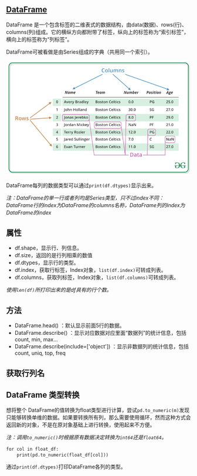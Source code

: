 ## [DataFrame](https://pandas.pydata.org/pandas-docs/stable/reference/frame.html)

DataFrame 是一个包含标签的二维表式的数据结构，由data(数据)、rows(行)、columns(列)组成。它的横纵方向都附带了标签，纵向上的标签称为“索引标签”，横向上的标签称为“列标签”。

DataFrame可被看做是由Series组成的字典（共用同一个索引）。

![](dataframe.png)

DataFrame每列的数据类型可以通过`print(df.dtypes)`显示出来。


*注：DataFrame的单一行或者列均是Series类型，只不过index不同：DataFrame行的index为DataFrame的columns名称，DataFrame列的index为DataFrame的index*


## 属性

- df.shape，显示行、列信息。
- df.size，返回的是行列相乘的数值
- df.dtypes，显示行的类型。
- df.index，获取行标签，Index对象，`list(df.index)`可转成列表。
- df.columns，获取列标签，Index对象，`list(df.columns)`可转成列表。

*使用`len(df)`所打印出来的是df具有的行个数。*


## 方法

- DataFrame.head() ：默认显示前面5行的数据。
- DataFrame.describe() ：显示对应数据对应里面“数据列”的统计信息，包括count, min, max...
- DataFrame.describe(include=['object']) ：显示非数据列的统计信息，包括count, uniq, top, freq


## 获取行列名


## DataFrame 类型转换

想将整个 DataFrame的值转换为float类型进行计算，尝试`pd.to_numeric(m)`发现只能够转换单维的数据。如果要转换所有列，那么需要使用循环，然而这种方式会返回新的对象，不是在原对象基础上进行转换，使用起来不方便。

*注：调用`to_numeric()`时根据原有数据决定转换为`int64`还是`float64`。*

```
for col in float_df:
    print(pd.to_numeric(float_df[col]))
```

通过`print(df.dtypes)`打印DataFrame各列的类型。

